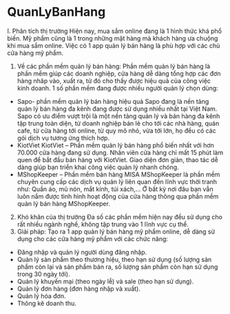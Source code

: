 # QuanLyBanHang
I. Phân tích thị trường
Hiện nay, mua sắm online đang là 1 hình thức khá phổ biến. Mỹ phẩm cũng là 1 trong những mặt hàng mà khách hàng ưa chuộng khi mua sắm online.
Việc có 1 app quản lý bán hàng là phù hợp với các chủ cửa hàng mỹ phẩm.
1. Về các phần mềm quản lý bán hàng:
Phần mềm quản lý bán hàng là phần mềm giúp các doanh nghiệp, cửa hàng dễ dàng tổng hợp các đơn hàng nhâp vào, xuất ra, từ đó cho thấy được hiệu quả của công việc kinh doanh. 1 số phần mềm đang được nhiều người quản lý chọn dùng:
- Sapo- phần mềm quản lý bán hàng hiệu quả Sapo đang là nền tảng quản lý bán hàng đa kênh đang được sử dụng nhiều nhất tại Việt Nam. Sapo có ưu điểm vượt trội là một nền tảng quản lý và bán hàng đa kênh tập trung toàn diện, từ doanh nghiệp bán lẻ cho tới các nhà hàng, quán cafe, từ cửa hàng tới online, từ quy mô nhỏ, vừa tới lớn, họ đều có các gói dịch vụ tương ứng thích hợp.
- KiotViet KiotViet – Phần mềm quản lý bán hàng phổ biến nhất với hơn 70.000 cửa hàng đang sử dụng. Nhân viên cửa hàng chỉ mất 15 phút làm quen để bắt đầu bán hàng với KiotViet. Giao diện đơn giản, thao tác dễ dàng giúp bạn triển khai công việc quản lý nhanh chóng.
- MShopKeeper – Phần mềm bán hàng MISA MShopKeeper là phần mềm chuyên cung cấp các dịch vụ quản lý liên quan đến lĩnh vực thời tranh như: Quần áo, mũ nón, mắt kính, túi xách,… Ở bất kỳ nơi đâu bạn vẫn luôn nắm được tình hình hoạt động của cửa hàng thông qua phần mềm quản lý bán hàng MShopKeeper.
2. Khó khăn của thị trường
Đa số các phần mềm hiện nay đều sử dụng cho rất nhiều ngành nghề, không tập trung vào 1 lĩnh vực cụ thể.
3. Giải pháp: 
Tạo ra 1 app quản lý bán hàng mỹ phẩm online, dễ dàng sử dụng cho các cửa hàng mỹ phẩm với các chức năng:
- Đăng nhập và quản lý người dùng đăng nhập.
- Quản lý sản phẩm theo thương hiệu, theo hạn sử dụng (số lượng sản phẩm còn lại và sản phẩm bán ra, số lượng sản phẩm còn hạn sử dụng trong 30 ngày tới).
- Quản lý khuyến mại (theo ngày lễ) và sale (theo hạn sử dụng).
- Quản lý đơn hàng (đơn hàng nhập và xuất).
- Quản lý hóa đơn.
- Thông kê doanh thu.
 
